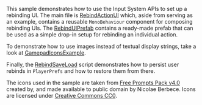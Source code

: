 This sample demonstrates how to use the Input System APIs to set up a rebinding UI. The main file is [RebindActionUI](./RebindActionUI.cs) which, aside from serving as an example, contains a reusable `MonoBehaviour` component for composing rebinding UIs. The [RebindUIPrefab](./RebindUIPrefab.prefab) contains a ready-made prefab that can be used as a simple drop-in setup for rebinding an individual action.

 To demonstrate how to use images instead of textual display strings, take a look at [GamepadIconsExample](./GamepadIconsExample.cs).

 Finally, the [RebindSaveLoad](./RebindSaveLoad.cs) script demonstrates how to persist user rebinds in `PlayerPrefs` and how to restore them from there.

 The icons used in the sample are taken from [Free Prompts Pack v4.0](https://opengameart.org/content/free-keyboard-and-controllers-prompts-pack) created by, and made available to public domain by Nicolae Berbece.
 Icons are licensed under [Creative Commons CC0](https://creativecommons.org/publicdomain/zero/1.0/).

